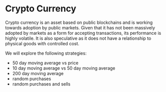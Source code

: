 # Crypto Currency

Crypto currency is an asset based on public blockchains and is working towards adoption by public markets.
Given that it has not been massively adopted by markets as a form for accepting transactions, its performance is highly volatile. It is also speculative as it does not have a relationship to physical goods with controlled cost.

We will explore the following strategies:
- 50 day moving average vs price
- 10 day moving average vs 50 day moving average
- 200 day moving average
- random purchases
- random purchases and sells